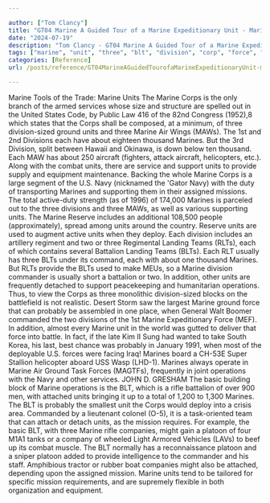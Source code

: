 ```yaml
---

author: ["Tom Clancy"]
title: "GT04 Marine A Guided Tour of a Marine Expeditionary Unit - Marine_split_022.html"
date: "2024-07-19"
description: "Tom Clancy - GT04 Marine A Guided Tour of a Marine Expeditionary Unit"
tags: ["marine", "unit", "three", "blt", "division", "corp", "force", "mission", "service", "ground", "maw", "thousand", "provide", "navy", "two", "team", "battalion", "operation", "probably", "company", "platoon", "state", "air", "aircraft", "helicopter"]
categories: [Reference]
url: /posts/reference/GT04MarineAGuidedTourofaMarineExpeditionaryUnit-marinesplit022html

---
```



Marine
Tools of the Trade: Marine Units
The Marine Corps is the only branch of the armed services whose size and structure are spelled out in the United States Code, by Public Law 416 of the 82nd Congress (1952),8 which states that the Corps shall be composed, at a minimum, of three division-sized ground units and three Marine Air Wings (MAWs). The 1st and 2nd Divisions each have about eighteen thousand Marines. But the 3rd Division, split between Hawaii and Okinawa, is down below ten thousand. Each MAW has about 250 aircraft (fighters, attack aircraft, helicopters, etc.). Along with the combat units, there are service and support units to provide supply and equipment maintenance. Backing the whole Marine Corps is a large segment of the U.S. Navy (nicknamed the 'Gator Navy) with the duty of transporting Marines and supporting them in their assigned missions.
The total active-duty strength (as of 1996) of 174,000 Marines is parceled out to the three divisions and three MAWs, as well as various supporting units. The Marine Reserve includes an additional 108,500 people (approximately), spread among units around the country. Reserve units are used to augment active units when they deploy. Each division includes an artillery regiment and two or three Regimental Landing Teams (RLTs), each of which contains several Battalion Landing Teams (BLTs). Each RLT usually has three BLTs under its command, each with about one thousand Marines. But RLTs provide the BLTs used to make MEUs, so a Marine division commander is usually short a battalion or two. In addition, other units are frequently detached to support peacekeeping and humanitarian operations.
Thus, to view the Corps as three monolithic division-sized blocks on the battlefield is not realistic. Desert Storm saw the largest Marine ground force that can probably be assembled in one place, when General Walt Boomer commanded the two divisions of the 1st Marine Expeditionary Force (MEF). In addition, almost every Marine unit in the world was gutted to deliver that force into battle. In fact, if the late Kim II Sung had wanted to take South Korea, his last, best chance was probably in January 1991, when most of the deployable U.S. forces were facing Iraq!
Marines board a CH-53E Super Stallion helicopter aboard USS Wasp (LHD-1). Marines always operate in Marine Air Ground Task Forces (MAGTFs), frequently in joint operations with the Navy and other services. JOHN D. GRESHAM
The basic building block of Marine operations is the BLT, which is a rifle battalion of over 900 men, with attached units bringing it up to a total of 1,200 to 1,300 Marines. The BLT is probably the smallest unit the Corps would deploy into a crisis area. Commanded by a lieutenant colonel (O-5), it is a task-oriented team that can attach or detach units, as the mission requires. For example, the basic BLT, with three Marine rifle companies, might gain a platoon of four M1A1 tanks or a company of wheeled Light Armored Vehicles (LAVs) to beef up its combat muscle. The BLT normally has a reconnaissance platoon and a sniper platoon added to provide intelligence to the commander and his staff. Amphibious tractor or rubber boat companies might also be attached, depending upon the assigned mission. Marine units tend to be tailored for specific mission requirements, and are supremely flexible in both organization and equipment.

